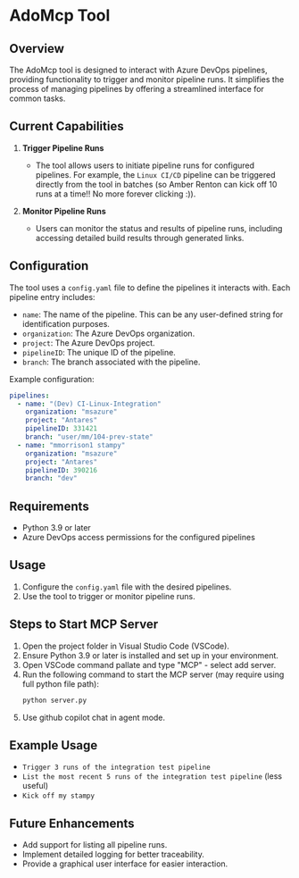 # AdoMcp Tool

## Overview
The AdoMcp tool is designed to interact with Azure DevOps pipelines, providing functionality to trigger and monitor pipeline runs. It simplifies the process of managing pipelines by offering a streamlined interface for common tasks.

## Current Capabilities

1. **Trigger Pipeline Runs**
   - The tool allows users to initiate pipeline runs for configured pipelines. For example, the `Linux CI/CD` pipeline can be triggered directly from the tool in batches (so Amber Renton can kick off 10 runs at a time!! No more forever clicking :)).

2. **Monitor Pipeline Runs**
   - Users can monitor the status and results of pipeline runs, including accessing detailed build results through generated links.

## Configuration
The tool uses a `config.yaml` file to define the pipelines it interacts with. Each pipeline entry includes:
- `name`: The name of the pipeline. This can be any user-defined string for identification purposes.
- `organization`: The Azure DevOps organization.
- `project`: The Azure DevOps project.
- `pipelineID`: The unique ID of the pipeline.
- `branch`: The branch associated with the pipeline.

Example configuration:
```yaml
pipelines:
  - name: "(Dev) CI-Linux-Integration"
    organization: "msazure"
    project: "Antares"
    pipelineID: 331421
    branch: "user/mm/104-prev-state"
  - name: "mmorrison1 stampy"
    organization: "msazure"
    project: "Antares"
    pipelineID: 390216
    branch: "dev"
```

## Requirements
- Python 3.9 or later
- Azure DevOps access permissions for the configured pipelines

## Usage
1. Configure the `config.yaml` file with the desired pipelines.
2. Use the tool to trigger or monitor pipeline runs.

## Steps to Start MCP Server
1. Open the project folder in Visual Studio Code (VSCode).
2. Ensure Python 3.9 or later is installed and set up in your environment.
3. Open VSCode command pallate and type "MCP" - select add server.
4. Run the following command to start the MCP server (may require using full python file path):
   ```bash
   python server.py
   ```
5. Use github copilot chat in agent mode.

## Example Usage
* `Trigger 3 runs of the integration test pipeline` 
* `List the most recent 5 runs of the integration test pipeline` (less useful)
* `Kick off my stampy`

## Future Enhancements
- Add support for listing all pipeline runs.
- Implement detailed logging for better traceability.
- Provide a graphical user interface for easier interaction.